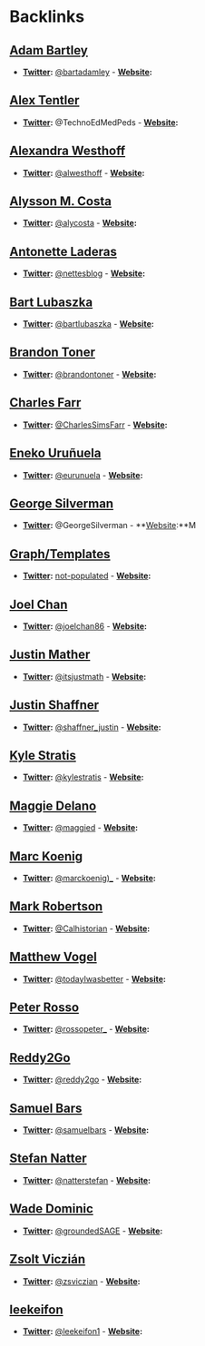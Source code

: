 
# Backlinks
## [Adam Bartley](<Adam Bartley.md>)
- **[Twitter](<Twitter.md>):** [@bartadamley](https://twitter.com/bartadamley) 
        - **[Website](<Website.md>):**

## [Alex Tentler](<Alex Tentler.md>)
- **[Twitter](<Twitter.md>):** @TechnoEdMedPeds
        - **[Website](<Website.md>):**

## [Alexandra Westhoff](<Alexandra Westhoff.md>)
- **[Twitter](<Twitter.md>):** [@alwesthoff](https://twitter.com/alwesthoff)
        - **[Website](<Website.md>):**

## [Alysson M. Costa](<Alysson M. Costa.md>)
- **[Twitter](<Twitter.md>):** [@alycosta](https://www.twitter.com/alycosta) 
        - **[Website](<Website.md>):**

## [Antonette Laderas](<Antonette Laderas.md>)
- **[Twitter](<Twitter.md>):** [@nettesblog](https://twitter.com/nettesblog)
        - **[Website](<Website.md>):**

## [Bart Lubaszka](<Bart Lubaszka.md>)
- **[Twitter](<Twitter.md>):** [@bartlubaszka](https://www.twitter.com/bartlubaszka) 
        - **[Website](<Website.md>):**

## [Brandon Toner](<Brandon Toner.md>)
- **[Twitter](<Twitter.md>):** [@brandontoner](https://twitter.com/brandontoner)
        - **[Website](<Website.md>):**

## [Charles Farr](<Charles Farr.md>)
- **[Twitter](<Twitter.md>):** [@CharlesSimsFarr](https://twitter.com/CharlesSimsFarr)
        - **[Website](<Website.md>):**

## [Eneko Uruñuela](<Eneko Uruñuela.md>)
- **[Twitter](<Twitter.md>):** [@eurunuela](https://twitter.com/eurunuela)
        - **[Website](<Website.md>):**

## [George Silverman](<George Silverman.md>)
- **[Twitter](<Twitter.md>):** @GeorgeSilverman
        - **[Website](<Website.md>):**M

## [Graph/Templates](<Graph/Templates.md>)
- **[Twitter](<Twitter.md>):** [not-populated](<not-populated.md>)
                    - **[Website](<Website.md>):**

## [Joel Chan](<Joel Chan.md>)
- **[Twitter](<Twitter.md>):** [@joelchan86](https://twitter.com/joelchan86)
        - **[Website](<Website.md>):**

## [Justin Mather](<Justin Mather.md>)
- **[Twitter](<Twitter.md>):** [@itsjustmath](https://twitter.com/itsjustmath)
        - **[Website](<Website.md>):**

## [Justin Shaffner](<Justin Shaffner.md>)
- **[Twitter](<Twitter.md>):** [@shaffner_justin](https://twitter.com/shaffner_justin)
        - **[Website](<Website.md>):**

## [Kyle Stratis](<Kyle Stratis.md>)
- **[Twitter](<Twitter.md>):** [@kylestratis](https://twitter.com/kylestratis)
        - **[Website](<Website.md>):**

## [Maggie Delano](<Maggie Delano.md>)
- **[Twitter](<Twitter.md>):** [@maggied](https://twitter.com/maggied)
        - **[Website](<Website.md>):**

## [Marc Koenig](<Marc Koenig.md>)
- **[Twitter](<Twitter.md>):** [@marckoenig)_](https://twitter.com/marcKoenig_)
        - **[Website](<Website.md>):**

## [Mark Robertson](<Mark Robertson.md>)
- **[Twitter](<Twitter.md>):** [@Calhistorian](https://www.twitter.com/calhistorian) 
        - **[Website](<Website.md>):**

## [Matthew Vogel](<Matthew Vogel.md>)
- **[Twitter](<Twitter.md>):** [@todayIwasbetter](https://twitter.com/todayIwasbetter)
        - **[Website](<Website.md>):**

## [Peter Rosso](<Peter Rosso.md>)
- **[Twitter](<Twitter.md>):** [@rossopeter_](https://twitter.com/rossopeter_)
        - **[Website](<Website.md>):**

## [Reddy2Go](<Reddy2Go.md>)
- **[Twitter](<Twitter.md>):** [@reddy2go](https://twitter.com/reddy2go)
        - **[Website](<Website.md>):**

## [Samuel Bars](<Samuel Bars.md>)
- **[Twitter](<Twitter.md>):** [@samuelbars](https://twitter.com/samuelbars)
        - **[Website](<Website.md>):**

## [Stefan Natter](<Stefan Natter.md>)
- **[Twitter](<Twitter.md>):** [@natterstefan](https://www.twitter.com/natterstefan) 
        - **[Website](<Website.md>):**

## [Wade Dominic](<Wade Dominic.md>)
- **[Twitter](<Twitter.md>):** [@groundedSAGE](https://twitter.com/groundedSAGE)
        - **[Website](<Website.md>):**

## [Zsolt Viczián](<Zsolt Viczián.md>)
- **[Twitter](<Twitter.md>):** [@zsviczian](https://twitter.com/zsviczian)
        - **[Website](<Website.md>):**

## [leekeifon](<leekeifon.md>)
- **[Twitter](<Twitter.md>):** [@leekeifon1](https://twitter.com/leekeifon1)
        - **[Website](<Website.md>):**

